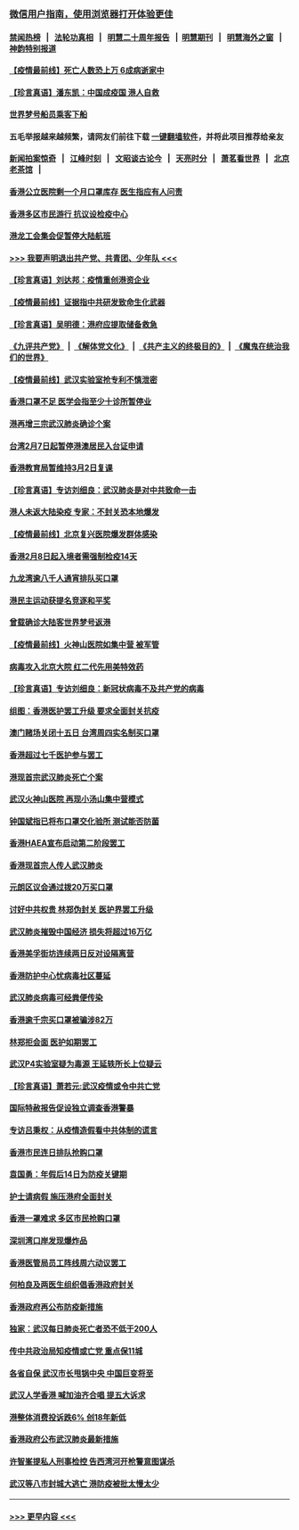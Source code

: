 ### [微信用户指南，使用浏览器打开体验更佳](https://github.com/gfw-breaker/banned-news1/blob/master/indexes/wechat-guide.md?t=0)
#### [禁闻热榜](热点新闻.md?t=0)  &nbsp;&nbsp;|&nbsp;&nbsp; [法轮功真相](https://github.com/gfw-breaker/truth/blob/master/README.md?t=0) &nbsp;&nbsp;|&nbsp;&nbsp; [明慧二十周年报告](https://github.com/gfw-breaker/mh-reports/blob/master/README.md?t=0) &nbsp;&nbsp;|&nbsp;&nbsp;[明慧期刊](https://github.com/gfw-breaker/mh-qikan) &nbsp;&nbsp;|&nbsp;&nbsp; [明慧海外之窗](https://github.com/gfw-breaker/mh-news/blob/master/README.md?t=0) &nbsp;&nbsp;|&nbsp;&nbsp; [神韵特别报道](https://github.com/gfw-breaker/mh-news/blob/master/shenyun.md?t=0)
#### [【疫情最前线】死亡人数恐上万 6成病逝家中](../pages/nsc415/n11856687.md?t=02101644) 
#### [【珍言真语】潘东凯：中国成疫国 港人自救](../pages/nsc415/n11856962.md?t=02101644) 
#### [世界梦号船员乘客下船](../pages/nsc415/n11856883.md?t=02101644) 
#### 五毛举报越来越频繁，请网友们前往下载 [一键翻墙软件](https://github.com/gfw-breaker/ssr-accounts)，并将此项目推荐给亲友
#### [新闻拍案惊奇](https://github.com/gfw-breaker/banned-news1/blob/master/pages/link4.md) &nbsp;&nbsp;|&nbsp;&nbsp; [江峰时刻](https://github.com/gfw-breaker/banned-news1/blob/master/pages/link4.md) &nbsp;&nbsp;|&nbsp;&nbsp; [文昭谈古论今](https://github.com/gfw-breaker/banned-news1/blob/master/pages/link4.md) &nbsp;&nbsp;|&nbsp;&nbsp; [天亮时分](https://github.com/gfw-breaker/banned-news1/blob/master/pages/link4.md) &nbsp;&nbsp;|&nbsp;&nbsp; [萧茗看世界](https://github.com/gfw-breaker/banned-news1/blob/master/pages/link4.md) &nbsp;&nbsp;|&nbsp;&nbsp; [北京老茶馆](https://github.com/gfw-breaker/banned-news1/blob/master/pages/link4.md) &nbsp;&nbsp;|&nbsp;&nbsp; 
#### [香港公立医院剩一个月口罩库存 医生指应有人问责](../pages/nsc415/n11856875.md?t=02101644) 
#### [香港多区市民游行 抗议设检疫中心](../pages/nsc415/n11856866.md?t=02101644) 
#### [港龙工会集会促暂停大陆航班](../pages/nsc415/n11856840.md?t=02101644) 
#### [>>> 我要声明退出共产党、共青团、少年队 <<<](https://github.com/begood0513/goodnews/blob/master/quit/letter.md) 
#### [【珍言真语】刘达邦：疫情重创港资企业](../pages/nsc415/n11854274.md?t=02101644) 
#### [【疫情最前线】证据指中共研发致命生化武器](../pages/nsc415/n11853087.md?t=02101644) 
#### [【珍言真语】吴明德：港府应提取储备救急](../pages/nsc415/n11852734.md?t=02101644) 
#### [《九评共产党》](https://github.com/begood0513/9ping.md/blob/master/README.md) &nbsp;|&nbsp; [《解体党文化》](../../../../jtdwh.md/blob/master/README.md)  &nbsp;|&nbsp; [《共产主义的终极目的》](../../../../gczydzjmd.md/blob/master/README.md) &nbsp;|&nbsp; [《魔鬼在统治我们的世界》](../../../../mgztzwmdsj.md/blob/master/README.md) 
#### [【疫情最前线】武汉实验室抢专利不慎泄密](../pages/nsc415/n11850310.md?t=02101644) 
#### [香港口罩不足 医学会指至少十诊所暂停业](../pages/nsc415/n11850301.md?t=02101644) 
#### [港再增三宗武汉肺炎确诊个案](../pages/nsc415/n11850328.md?t=02101644) 
#### [台湾2月7日起暂停港澳居民入台证申请](../pages/nsc415/n11850304.md?t=02101644) 
#### [香港教育局暂维持3月2日复课](../pages/nsc415/n11850260.md?t=02101644) 
#### [【珍言真语】专访刘细良：武汉肺炎是对中共致命一击](../pages/nsc415/n11849934.md?t=02101644) 
#### [港人未返大陆染疫 专家：不封关恐本地爆发](../pages/nsc415/n11848021.md?t=02101644) 
#### [【疫情最前线】北京复兴医院爆发群体感染](../pages/nsc415/n11847626.md?t=02101644) 
#### [香港2月8日起入境者需强制检疫14天](../pages/nsc415/n11847658.md?t=02101644) 
#### [九龙湾逾八千人通宵排队买口罩](../pages/nsc415/n11847647.md?t=02101644) 
#### [港民主运动获提名竞逐和平奖](../pages/nsc415/n11847633.md?t=02101644) 
#### [曾载确诊大陆客世界梦号返港](../pages/nsc415/n11847608.md?t=02101644) 
#### [【疫情最前线】火神山医院如集中营 被军管](../pages/nsc415/n11847524.md?t=02101644) 
#### [病毒攻入北京大院 红二代先用美特效药](../pages/nsc415/n11847427.md?t=02101644) 
#### [【珍言真语】专访刘细良：新冠状病毒不及共产党的病毒](../pages/nsc415/n11847164.md?t=02101644) 
#### [组图：香港医护罢工升级 要求全面封关抗疫](../pages/nsc415/n11844107.md?t=02101644) 
#### [澳门赌场关闭十五日 台湾周四实名制买口罩](../pages/nsc415/n11845083.md?t=02101644) 
#### [香港超过七千医护参与罢工](../pages/nsc415/n11845051.md?t=02101644) 
#### [港现首宗武汉肺炎死亡个案](../pages/nsc415/n11844998.md?t=02101644) 
#### [武汉火神山医院 再现小汤山集中营模式](../pages/nsc415/n11844763.md?t=02101644) 
#### [钟国斌指已将布口罩交化验所 测试能否防菌](../pages/nsc415/n11842783.md?t=02101644) 
#### [香港HAEA宣布启动第二阶段罢工](../pages/nsc415/n11842723.md?t=02101644) 
#### [香港现首宗人传人武汉肺炎](../pages/nsc415/n11842766.md?t=02101644) 
#### [元朗区议会通过拨20万买口罩](../pages/nsc415/n11842754.md?t=02101644) 
#### [讨好中共权贵 林郑伪封关 医护界罢工升级](../pages/nsc415/n11842359.md?t=02101644) 
#### [武汉肺炎摧毁中国经济 损失将超过16万亿](../pages/nsc415/n11839723.md?t=02101644) 
#### [香港美孚街坊连续两日反对设隔离营](../pages/nsc415/n11839962.md?t=02101644) 
#### [香港防护中心忧病毒社区蔓延](../pages/nsc415/n11839933.md?t=02101644) 
#### [武汉肺炎病毒可经粪便传染](../pages/nsc415/n11839939.md?t=02101644) 
#### [香港逾千宗买口罩被骗涉82万](../pages/nsc415/n11839914.md?t=02101644) 
#### [林郑拒会面 医护如期罢工](../pages/nsc415/n11839892.md?t=02101644) 
#### [武汉P4实验室疑为毒源 王延轶所长上位疑云](../pages/nsc415/n11835543.md?t=02101644) 
#### [【珍言真语】萧若元:武汉疫情或令中共亡党](../pages/nsc415/n11829394.md?t=02101644) 
#### [国际特赦报告促设独立调查香港警暴](../pages/nsc415/n11833845.md?t=02101644) 
#### [专访吕秉权：从疫情造假看中共体制的谎言](../pages/nsc415/n11833813.md?t=02101644) 
#### [香港市民连日排队抢购口罩](../pages/nsc415/n11833794.md?t=02101644) 
#### [袁国勇：年假后14日为防疫关键期](../pages/nsc415/n11831088.md?t=02101644) 
#### [护士请病假 施压港府全面封关](../pages/nsc415/n11831030.md?t=02101644) 
#### [香港一罩难求 多区市民抢购口罩](../pages/nsc415/n11831002.md?t=02101644) 
#### [深圳湾口岸发现爆炸品](../pages/nsc415/n11828802.md?t=02101644) 
#### [香港医管局员工阵线周六动议罢工](../pages/nsc415/n11828762.md?t=02101644) 
#### [何柏良及两医生组织倡香港政府封关](../pages/nsc415/n11828749.md?t=02101644) 
#### [香港政府再公布防疫新措施](../pages/nsc415/n11828716.md?t=02101644) 
#### [独家：武汉每日肺炎死亡者恐不低于200人](../pages/nsc415/n11828240.md?t=02101644) 
#### [传中共政治局知疫情或亡党 重点保11城](../pages/nsc415/n11828145.md?t=02101644) 
#### [各省自保 武汉市长甩锅中央 中国巨变将至](../pages/nsc415/n11828021.md?t=02101644) 
#### [武汉人学香港 喊加油齐合唱 提五大诉求](../pages/nsc415/n11827046.md?t=02101644) 
#### [港整体消费投诉跌6% 创18年新低](../pages/nsc415/n11817280.md?t=02101644) 
#### [香港政府公布武汉肺炎最新措施](../pages/nsc415/n11817152.md?t=02101644) 
#### [许智峯提私人刑事检控 告西湾河开枪警意图谋杀](../pages/nsc415/n11817132.md?t=02101644) 
#### [武汉等八市封城大逃亡 港防疫被批太慢太少](../pages/nsc415/n11817058.md?t=02101644) 

----
#### [ >>> 更早内容 <<< ](../indexes/nsc415-earlier.md)
